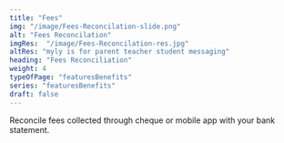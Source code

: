 ```yaml
---
title: "Fees"
img: "/image/Fees-Reconcilation-slide.png"
alt: "Fees Reconcilation"
imgRes:  "/image/Fees-Reconcilation-res.jpg"
altRes: "myly is for parent teacher student messaging"
heading: "Fees Reconciliation"
weight: 4
typeOfPage: "featuresBenefits"
series: "featuresBenefits"
draft: false
---
```


Reconcile fees collected through cheque or mobile app with your bank statement.
       